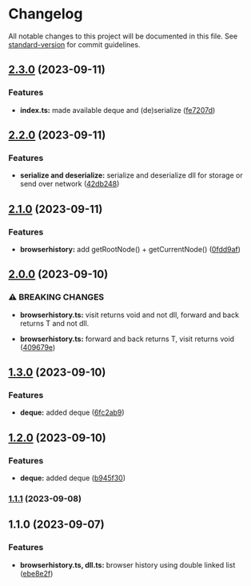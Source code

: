 # Changelog

All notable changes to this project will be documented in this file. See [standard-version](https://github.com/conventional-changelog/standard-version) for commit guidelines.

## [2.3.0](https://github.com/wsquared/spectrum-kit/compare/v2.2.0...v2.3.0) (2023-09-11)


### Features

* **index.ts:** made available deque and (de)serialize ([fe7207d](https://github.com/wsquared/spectrum-kit/commit/fe7207dddaba70b325ee802d6ceeacacc710c5e2))

## [2.2.0](https://github.com/wsquared/spectrum-kit/compare/v2.1.0...v2.2.0) (2023-09-11)


### Features

* **serialize and deserialize:** serialize and deserialize dll for storage or send over network ([42db248](https://github.com/wsquared/spectrum-kit/commit/42db2483d84c939ce26336bbc57aa5108b6b12f8))

## [2.1.0](https://github.com/wsquared/spectrum-kit/compare/v2.0.0...v2.1.0) (2023-09-11)


### Features

* **browserhistory:** add getRootNode() + getCurrentNode() ([0fdd9af](https://github.com/wsquared/spectrum-kit/commit/0fdd9aff3a5fc379b1f09b6f204b4a0448776402))

## [2.0.0](https://github.com/wsquared/spectrum-kit/compare/v1.3.0...v2.0.0) (2023-09-10)


### ⚠ BREAKING CHANGES

* **browserhistory.ts:** visit returns void and not dll, forward and back returns T and not dll.

* **browserhistory.ts:** forward and back returns T, visit returns void ([409679e](https://github.com/wsquared/spectrum-kit/commit/409679e9689bf913ef74a02567b1c0507ad65390))

## [1.3.0](https://github.com/wsquared/spectrum-kit/compare/v1.1.1...v1.3.0) (2023-09-10)


### Features

* **deque:** added deque ([6fc2ab9](https://github.com/wsquared/spectrum-kit/commit/6fc2ab9d46070e9862975dc9d7a5c7de6992611e))

## [1.2.0](https://github.com/wsquared/spectrum-kit/compare/v1.1.1...v1.2.0) (2023-09-10)


### Features

* **deque:** added deque ([b945f30](https://github.com/wsquared/spectrum-kit/commit/b945f302d7455218cae21f17bf77396aebe36d27))

### [1.1.1](https://github.com/wsquared/spectrum-kit/compare/v1.1.0...v1.1.1) (2023-09-08)

## 1.1.0 (2023-09-07)


### Features

* **browserhistory.ts, dll.ts:** browser history using double linked list ([ebe8e2f](https://github.com/wsquared/spectrum-kit/commit/ebe8e2f6516def3669be573607b5d0bab5e7a923))
